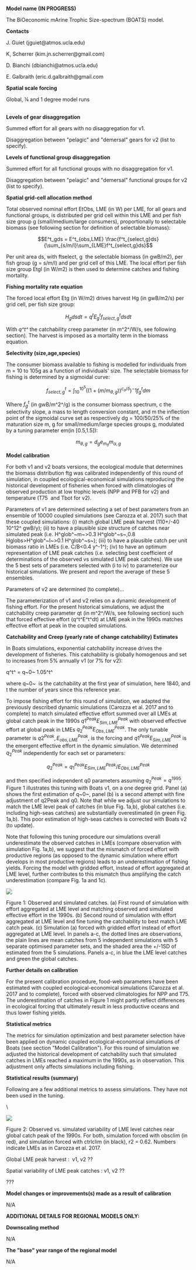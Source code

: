 **Model name (IN PROGRESS)**

The BiOeconomic mArine Trophic Size-spectrum (BOATS) model.

**Contacts**

J. Guiet (jguiet\@atmos.ucla.edu)

K, Scherrer (kim.jn.scherrer\@gmail.com)

D. Bianchi (dbianchi\@atmos.ucla.edu)

E. Galbraith (eric.d.galbraith\@gmail.com

**Spatial scale forcing**

Global, ¼ and 1 degree model runs

\
**Levels of gear disaggregation**

Summed effort for all gears with no disaggregation for v1.

Disaggregation between "pelagic" and "demersal" gears for v2 (list to specify).

**Levels of functional group disaggregation**

Summed effort for all functional groups with no disaggregation for v1.

Disaggregation between "pelagic" and "demersal" functional groups for v2 (list to specify).

**Spatial grid-cell allocation method**

Total observed nominal effort EtObs, LME (in W) per LME, for all gears and functional groups, is distributed per grid cell within this LME and per fish size group g (small/medium/large consumers), proportionally to selectable biomass (see following section for definition of selectable biomass):

$$E^t_gds = E^t_{obs,LME} \frac{f^t_{select,g}ds}{\sum_{s/m/l}\sum_{LME}f^t_{select,g}ds}$$

Per unit area ds, with ftselect, g  the selectable biomass (in gwB/m2), per fish group (g = s/m/l) and per grid cell of this LME. The local effort per fish size group Etgl (in W/m2) is then used to determine catches and fishing mortality.

**Fishing mortality rate equation**

The forced local effort Etg (in W/m2) drives harvest Hg (in gwB/m2/s) per grid cell, per fish size group:

$$
H_gds dt = q^tE^t_gf^t_{select,g}ds dt
$$

With *q^t^* the catchability creep parameter (in m^2^/W/s, see following section). The harvest is imposed as a mortality term in the biomass equation.

**Selectivity (size,age,species)**

The consumer biomass available to fishing is modelled for individuals from m = 10 to 105g as a function of individuals' size. The selectable biomass for fishing is determined by a sigmoidal curve:

$$f^t_{select,g} = \int^{10^5}_{10} ((1 + (m/m_{\theta,g}))^{c_\sigma/\delta})^-1 f^t_gdm $$

Where $f^t_g$ (in gwB/m^2^/g) is the consumer biomass spectrum, c the selectivity slope, a mass to length conversion constant, and m the inflection point of the sigmoidal curve set as respectively dg = 100/50/25% of the maturation size m, g for small/medium/large species groups g, modulated by a tuning parameter em(in [0.5,1.5]):

$$m_{\theta,g} = d_g e _{m_\theta} m _{\alpha,g}$$

**Model calibration**

For both v1 and v2 boats versions, the ecological module that determines the biomass distribution ftg was calibrated independently of this round of simulation, in coupled ecological-economical simulations reproducing the historical development of fisheries when forced with climatologies of observed production at low trophic levels (NPP and PFB for v2) and temperature (T75  and Tbot for v2). 

Parameters of v1 are determined selecting a set of best parameters from an ensemble of 10000 coupled simulations (see Carozza et al. 2017) such that these coupled simulations: (i) match global LME peak harvest (110+/-40 10^12^ gwB/y); (ii) to have a plausible size structure of catches near simulated peak (i.e. H^glob^~m~\>0.3 H^glob^~s~,0.8 Hglobs\>H^glob^~l~\>0.1 H^glob^~s~); (iii) to have a plausible catch per unit biomass ratio in LMEs (i.e. C/B\<0.4 y^-1^); (iv) to have an optimum representation of LME peak catches (i.e. selecting best coefficient of determinations of the observed vs simulated LME peak catches). We use the 5 best sets of parameters selected with (i to iv) to parameterize our historical simulations. We present and report the average of these 5 ensembles.

Parameters of v2 are determined (to complete)...

The parameterization of v1 and v2 relies on a dynamic development of fishing effort. For the present historical simulations, we adjust the catchability creep parameter qt (in m^2^/W/s, see following section) such that forced effective effort (q^t^E^t^dt) at LME peak in the 1990s matches effective effort at peak in the coupled simulations.

**Catchability and Creep (yearly rate of change catchability) Estimates**

In Boats simulations, exponential catchability increase drives the development of fisheries. This catchability is globally homogenous and set to increases from 5% annually v1 (or 7% for v2):

q^t^ = q~0~ 1.05^t^

where q~0~  is the catchability at the first year of simulation, here 1840, and t the number of years since this reference year.

To impose fishing effort for this round of simulation, we adapted the previously described dynamic simulations (Carozza et al. 2017 and to complete) to match simulated effective effort summed over all LMEs at global catch peak in the 1990s $q1^{Peak} E^{Peak}_{Sim,LME}$ with observed effective effort at global peak in LMEs $q_2^{Peak}E^{Peak}_{Obs, LME}$. The only tunable parameter is $q2^{Peak}, E^{Peak}_{obs,LME}$, is the forcing and $q1^{Peak} E^{Peak}_{Sim,LME}$ is the emergent effective effort in the dynamic simulation. We determined $q^{Peak}_2$ independently for each set or parameters:

$$q^{Peak}_2 =q^{Peak}_1 E^{Peak}_{Sim, LME} / E^{Peak}_{Obs, LME}$$

and then specified independent q0 parameters assuming $q^{Peak}_2 = q^{1995}$. Figure 1 illustrates this tuning with Boats v1, on a one degree grid. Panel (a) shows the first estimation of q~0~, panel (b) is a second attempt with fine adjustment of q2Peak and q0. Note that while we adjust our simulations to match the LME level peak of catches (in blue Fig. 1a,b), global catches (i.e. including high-seas catches) are substantially overestimated (in green Fig. 1a,b). This poor estimation of high-seas catches is corrected with Boats v2 (to update).

Note that following this tuning procedure our simulations overall underestimate the observed catches in LMEs (compare observation with simulation Fig. 1a,b), we suggest that the mismatch of forced effort with productive regions (as opposed to the dynamic simulation where effort develops in most productive regions) leads to an underestimation of fishing yields. Forcing the model with gridded effort, instead of effort aggregated at LME level, further contributes to this mismatch thus amplifying the catch underestimation (compare Fig. 1a and 1c).

![](BOATSimage.jpeg)

Figure 1: Observed and simulated catches. (a) First round of simulation with effort aggregated at LME level and matching observed and simulated effective effort in the 1990s. (b) Second round of simulation with effort aggregated at LME level and fine tuning the catchability to best match LME catch peak. (c) Simulation (a) forced with gridded effort instead of effort aggregated at LME level. In panels a-c, the dotted lines are observations, the plain lines are mean catches from 5 independent simulations with 5 separate optimised parameter sets, and the shaded area the +/-1SD of estimated from the 5 simulations. Panels a-c, in blue the LME level catches and green the global catches. 

**Further details on calibration**

For the present calibration procedure, food-web parameters have been estimated with coupled ecological-economical simulations (Carozza et al. 2017 and to complete), forced with observed climatologies for NPP and T75. The underestimation of catches in Figure 1 might partly reflect differences in ecological forcing that ultimately result in less productive oceans and thus lower fishing yields.

**Statistical metrics**

The metrics for simulation optimization and best parameter selection have been applied on dynamic coupled ecological-economical simulations of Boats (see section "Model Calibration"). For this round of simulation we adjusted the historical development of catchability such that simulated catches in LMEs reached a maximum in the 1990s, as in observation. This adjustment only affects simulations including fishing.

**Statistical results (summary)**

Following are a few additional metrics to assess simulations. They have not been used in the tuning.

\

![](BOATSimage2.jpeg)

Figure 2: Observed vs. simulated variability of LME level catches near global catch peak of the 1990s. For both, simulation forced with obsclim (in red), and simulation forced with ctrlclim (in black), r2 = 0.62. Numbers indicate LMEs as in Carozza et al. 2017.

Global LME peak harvest :  v1, v2 ??

Spatial variability of LME peak catches : v1, v2 ??

???

**Model changes or improvements(s) made as a result of calibration**

N/A

**ADDITIONAL DETAILS FOR REGIONAL MODELS ONLY:**

**Downscaling method**

N/A

**The "base" year range of the regional model**

N/A
